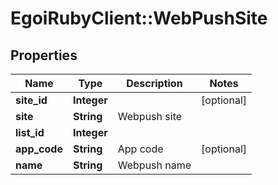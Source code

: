 # EgoiRubyClient::WebPushSite

## Properties
Name | Type | Description | Notes
------------ | ------------- | ------------- | -------------
**site_id** | **Integer** |  | [optional] 
**site** | **String** | Webpush site | 
**list_id** | **Integer** |  | 
**app_code** | **String** | App code | [optional] 
**name** | **String** | Webpush name | 


